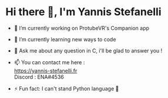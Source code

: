 # Hi there 👋, I'm Yannis Stefanelli

- 🔭 I’m currently working on ProtubeVR's Companion app
- 🌱 I’m currently learning new ways to code
- 💬 Ask me about any question in C, i'll be glad to answer you !
- 📫 You can contact me here : <br/>
  https://yannis-stefanelli.fr <br/>
  Discord : ENA#4536 <br/>
  

- ⚡ Fun fact: I can't stand Python language 🙈
